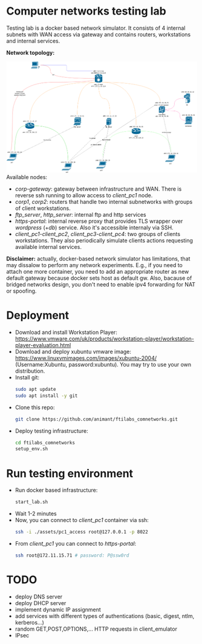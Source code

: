 # Computer networks testing lab

Testing lab is a docker based network simulator. It consists of 4 internal subnets with WAN access via gateway and contains routers, workstations and internal services.

**Network topology:**

![N|Solid](netscheme.png)
Available nodes:
- *corp-gateway*: gateway between infrastructure and WAN. There is reverse ssh running to allow access to *client_pc1* node.
- *corp1*, *corp2*: routers that handle two internal subnetworks with groups of client workstations.
- *ftp_server*, *http_server*: internal ftp and http services
- *https-portal*: internal reverse proxy that provides TLS wrapper over *wordpress* (+*db*) service. Also it's accessible internaly via SSH.
- *client_pc1*-*client_pc2*, *client_pc3*-*client_pc4*: two groups of clients workstations. They also periodically simulate clients actions requesting available internal services.

**Disclaimer:** actually, docker-based network simulator has limitations, that may dissalow to perform any network experiments. E.g., if you need to attach one more container, you need to add an appropriate router as new default gateway because docker sets host as default gw. Also, bacause of bridged networks design, you don't need to enable ipv4 forwarding for NAT or spoofing.



# Deployment
- Download and install Workstation Player: https://www.vmware.com/uk/products/workstation-player/workstation-player-evaluation.html
- Download and deploy xubuntu vmware image: https://www.linuxvmimages.com/images/xubuntu-2004/ (Username:Xubuntu, password:xubuntu). You may try to use your own distribution.
- Install git:
    ```sh
    sudo apt update
    sudo apt install -y git
    ```
- Clone this repo:
    ```sh
    git clone https://github.com/animant/ftilabs_comnetworks.git
    ```
- Deploy testing infrastructure:
    ```sh
    cd ftilabs_comnetworks
    setup_env.sh
    ```

# Run testing environment

- Run docker based infrastructure:
    ```sh
    start_lab.sh
    ```
- Wait 1-2 minutes
- Now, you can connect to *client_pc1* container via ssh:
    ```sh
    ssh -i ./assets/pc1_access root@127.0.0.1 -p 8022
    ```
- From *client_pc1* you can connect to *https-portal*:
    ```sh
    ssh root@172.11.15.71 # password: P@ssw0rd
    ```

# TODO
- deploy DNS server
- deploy DHCP server
- implement dynamic IP assignment
- add services with different types of authentications (basic, digest, ntlm, kerberos...)
- random GET,POST,OPTIONS,... HTTP requests in client_emulator
- IPsec
